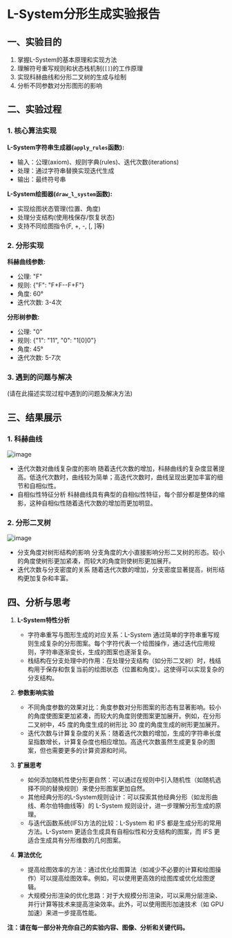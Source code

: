 # L-System分形生成实验报告

## 一、实验目的

1. 掌握L-System的基本原理和实现方法
2. 理解符号重写规则和状态栈机制(`[]`)的工作原理
3. 实现科赫曲线和分形二叉树的生成与绘制
4. 分析不同参数对分形图形的影响

## 二、实验过程

### 1. 核心算法实现

**L-System字符串生成器(`apply_rules`函数):**
- 输入：公理(axiom)、规则字典(rules)、迭代次数(iterations)
- 处理：通过字符串替换实现迭代生成
- 输出：最终符号串

**L-System绘图器(`draw_l_system`函数):**
- 实现绘图状态管理(位置、角度)
- 处理分支结构(使用栈保存/恢复状态)
- 支持不同绘图指令(F, +, -, [, ]等)

### 2. 分形实现

**科赫曲线参数:**
- 公理: "F"
- 规则: {"F": "F+F--F+F"}
- 角度: 60°
- 迭代次数: 3-4次

**分形树参数:**
- 公理: "0" 
- 规则: {"1": "11", "0": "1[0]0"}
- 角度: 45°
- 迭代次数: 5-7次

### 3. 遇到的问题与解决

(请在此描述实现过程中遇到的问题及解决方法)

## 三、结果展示

### 1. 科赫曲线
![image](https://github.com/user-attachments/assets/38091434-623b-465d-906a-c2965a6c61dd)

- 迭代次数对曲线复杂度的影响
  随着迭代次数的增加，科赫曲线的复杂度显著提高。低迭代次数时，曲线较为简单；高迭代次数时，曲线呈现出更加丰富的细节和自相似性。
- 自相似性特征分析
  科赫曲线具有典型的自相似性特征，每个部分都是整体的缩影，这种自相似性随着迭代次数的增加而更加明显。
### 2. 分形二叉树 
![image](https://github.com/user-attachments/assets/dcaa7dce-8cae-4766-a869-08dbcc453740)

- 分支角度对树形结构的影响
  分支角度的大小直接影响分形二叉树的形态。较小的角度使树形更加紧凑，而较大的角度则使树形更加展开。
- 迭代次数与分支密度的关系
  随着迭代次数的增加，分支密度显著提高，树形结构更加复杂和丰富。
## 四、分析与思考

1. **L-System特性分析**
   - 字符串重写与图形生成的对应关系：L-System 通过简单的字符串重写规则生成复杂的分形图案。每个字符代表一个绘图操作，通过迭代应用规则，字符串逐渐变长，生成的图案也逐渐复杂。
   - 栈结构在分支处理中的作用：在处理分支结构（如分形二叉树）时，栈结构用于保存和恢复当前的绘图状态（位置和角度）。这使得可以实现复杂的分支结构。

2. **参数影响实验**
   - 不同角度参数的效果对比：角度参数对分形图案的形态有显著影响。较小的角度使图案更加紧凑，而较大的角度则使图案更加展开。例如，在分形二叉树中，45 度的角度生成的树形比 30 度的角度生成的树形更加展开。
   - 迭代次数与计算复杂度的关系：随着迭代次数的增加，生成的字符串长度呈指数增长，计算复杂度也相应增加。高迭代次数虽然生成更复杂的图案，但也需要更多的计算资源和时间。

3. **扩展思考**
   - 如何添加随机性使分形更自然：可以通过在规则中引入随机性（如随机选择不同的替换规则）来使分形图案更加自然。
   - 其他经典分形的L-System规则设计：可以探索其他经典分形（如龙形曲线、希尔伯特曲线等）的 L-System 规则设计，进一步理解分形生成的原理。
   - 与迭代函数系统(IFS)方法的比较：L-System 和 IFS 都是生成分形的常用方法。L-System 更适合生成具有自相似性和分支结构的图案，而 IFS 更适合生成具有分形维数的几何图案。

4. **算法优化**
   - 提高绘图效率的方法：通过优化绘图算法（如减少不必要的计算和绘图操作）可以提高绘图效率。例如，可以使用更高效的绘图库或优化绘图逻辑。
   - 大规模分形渲染的优化思路：对于大规模分形渲染，可以采用分层渲染、并行计算等技术来提高渲染效率。此外，可以使用图形加速技术（如 GPU 加速）来进一步提高性能。

**注：请在每一部分补充你自己的实验内容、图像、分析和关键代码。**
